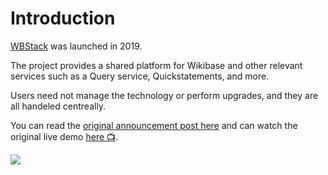 # Introduction

[WBStack](https://www.wbstack.com) was launched in 2019.

The project provides a shared platform for Wikibase and other relevant services such as a Query service, Quickstatements, and more.

Users need not manage the technology or perform upgrades, and they are all handeled centreally.

You can read the [original announcement post here](https://addshore.com/2019/11/an-introduction-to-wbstack/) and can watch the original live demo [here 📺](https://media.ccc.de/v/wikidatacon2019-19-lightning_talks_2#t=1147).

![](https://addshore.com/wp-content/uploads/2019/11/wbstack-capture-initial.png)
